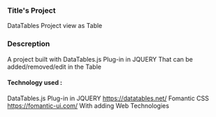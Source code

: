 ### Title's Project 
DataTables Project view as Table

### Descreption 
A project built with DataTables.js Plug-in in JQUERY That can be added/removed/edit in the Table

#### Technology used : 
DataTables.js Plug-in in JQUERY
https://datatables.net/
Fomantic CSS
https://fomantic-ui.com/
With adding Web Technologies



